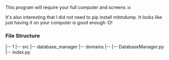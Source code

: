This program will require your full computer and screens :o

It's also interesting that I did not need to pip install mitmdump. It looks like just having it on your computer is good enough :D!

### File Structure

|-- 1
  |-- src
    |-- database_manager
      |-- domains
        |-- 
      |-- DatabaseManager.py
      |-- index.py